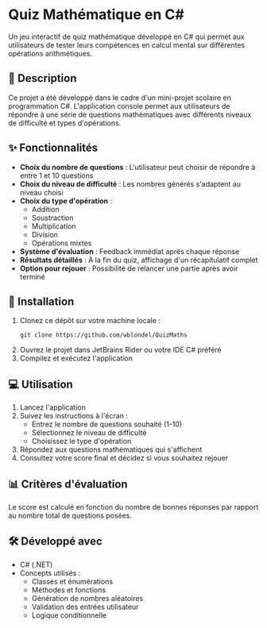 # Quiz Mathématique en C#

Un jeu interactif de quiz mathématique développé en C# qui permet aux utilisateurs de tester leurs compétences en calcul mental sur différentes opérations arithmétiques.

## 📝 Description

Ce projet a été développé dans le cadre d'un mini-projet scolaire en programmation C#. L'application console permet aux utilisateurs de répondre à une série de questions mathématiques avec différents niveaux de difficulté et types d'opérations.

## ✨ Fonctionnalités

- **Choix du nombre de questions** : L'utilisateur peut choisir de répondre à entre 1 et 10 questions
- **Choix du niveau de difficulté** : Les nombres générés s'adaptent au niveau choisi
- **Choix du type d'opération** :
    - Addition
    - Soustraction
    - Multiplication
    - Division
    - Opérations mixtes
- **Système d'évaluation** : Feedback immédiat après chaque réponse
- **Résultats détaillés** : À la fin du quiz, affichage d'un récapitulatif complet
- **Option pour rejouer** : Possibilité de relancer une partie après avoir terminé

## 🚀 Installation

1. Clonez ce dépôt sur votre machine locale :
   ```
   git clone https://github.com/wblondel/QuizMaths
   ```
2. Ouvrez le projet dans JetBrains Rider ou votre IDE C# préféré
3. Compilez et exécutez l'application

## 💻 Utilisation

1. Lancez l'application
2. Suivez les instructions à l'écran :
    - Entrez le nombre de questions souhaité (1-10)
    - Sélectionnez le niveau de difficulté
    - Choisissez le type d'opération
3. Répondez aux questions mathématiques qui s'affichent
4. Consultez votre score final et décidez si vous souhaitez rejouer

## 📊 Critères d'évaluation

Le score est calculé en fonction du nombre de bonnes réponses par rapport au nombre total de questions posées.

## 🛠️ Développé avec

- C# (.NET)
- Concepts utilisés :
    - Classes et énumérations
    - Méthodes et fonctions
    - Génération de nombres aléatoires
    - Validation des entrées utilisateur
    - Logique conditionnelle

